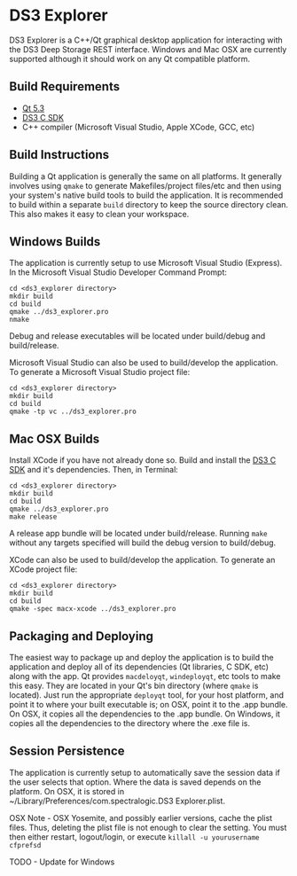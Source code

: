 DS3 Explorer
============

DS3 Explorer is a C++/Qt graphical desktop application for interacting with the
DS3 Deep Storage REST interface.  Windows and Mac OSX are currently supported
although it should work on any Qt compatible platform.

Build Requirements
------------------

* [Qt 5.3](http://qt-project.org)
* [DS3 C SDK](https://github.com/SpectraLogic/ds3_c_sdk)
* C++ compiler (Microsoft Visual Studio, Apple XCode, GCC, etc)

Build Instructions
------------------

Building a Qt application is generally the same on all platforms.  It generally
involves using `qmake` to generate Makefiles/project files/etc and then
using your system's native build tools to build the application.  It is
recommended to build within a separate `build` directory to keep the source
directory clean.  This also makes it easy to clean your workspace.

Windows Builds
--------------

The application is currently setup to use Microsoft Visual Studio (Express).
In the Microsoft Visual Studio Developer Command Prompt:

    cd <ds3_explorer directory>
    mkdir build 
    cd build
    qmake ../ds3_explorer.pro
    nmake

Debug and release executables will be located under build/debug and
build/release.

Microsoft Visual Studio can also be used to build/develop the application.
To generate a Microsoft Visual Studio project file:

    cd <ds3_explorer directory>
    mkdir build
    cd build
    qmake -tp vc ../ds3_explorer.pro

Mac OSX Builds
--------------

Install XCode if you have not already done so.  Build and install the
[DS3 C SDK](https://github.com/SpectraLogic/ds3_c_sdk) and it's dependencies.
Then, in Terminal:

    cd <ds3_explorer directory>
    mkdir build
    cd build
    qmake ../ds3_explorer.pro
    make release

A release app bundle will be located under build/release.  Running `make`
without any targets specified will build the debug version to build/debug.

XCode can also be used to build/develop the application.  To generate an
XCode project file:

    cd <ds3_explorer directory>
    mkdir build
    cd build
    qmake -spec macx-xcode ../ds3_explorer.pro

Packaging and Deploying
-----------------------

The easiest way to package up and deploy the application is to build the
application and deploy all of its dependencies (Qt libraries, C SDK, etc) along
with the app.  Qt provides `macdeloyqt`, `windeployqt`, etc tools to make this
easy.  They are located in your Qt's bin directory (where `qmake` is located).
Just run the appropriate `deployqt` tool, for your host platform, and point it
to where your built executable is; on OSX, point it to the .app bundle.
On OSX, it copies all the dependencies to the .app bundle.  On Windows, it
copies all the dependencies to the directory where the .exe file is.

Session Persistence
-------------------

The application is currently setup to automatically save the session data
if the user selects that option.  Where the data is saved depends on the
platform.  On OSX, it is stored in ~/Library/Preferences/com.spectralogic.DS3 Explorer.plist.

OSX Note - OSX Yosemite, and possibly earlier versions, cache the plist files.
Thus, deleting the plist file is not enough to clear the setting.  You must
then either restart, logout/login, or execute `killall -u yourusername cfprefsd`

TODO - Update for Windows
